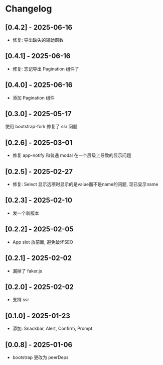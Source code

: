 # Changelog

## [0.4.2] - 2025-06-16

- 修复: 导出缺失的辅助函数

## [0.4.1] - 2025-06-16

- 修复: 忘记导出 Pagination 组件了

## [0.4.0] - 2025-06-16

- 添加 Pagination 组件

## [0.3.0] - 2025-05-17

使用 bootstrap-fork 修复了 ssr 问题

## [0.2.6] - 2025-03-01

- 修复 app-notify 和普通 modal 在一个层级上导致的显示问题

## [0.2.5] - 2025-02-27

- 修复: Select 显示选项时显示的是value而不是name的问题, 现已显示name

## [0.2.3] - 2025-02-10

- 发一个新版本

## [0.2.2] - 2025-02-05

- App slot 放前面, 避免破坏SEO

## [0.2.1] - 2025-02-02

- 漏掉了 faker.js

## [0.2.0] - 2025-02-02

- 支持 ssr

## [0.1.0] - 2025-01-23

- 添加: Snackbar, Alert, Confirm, Prompt

## [0.0.8] - 2025-01-06

- bootstrap 更改为 peerDeps
